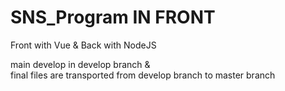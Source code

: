 # SNS_Program IN FRONT 
Front with Vue &amp; Back with NodeJS 

main develop in develop branch &amp; <br>
final files are transported from develop branch to master branch